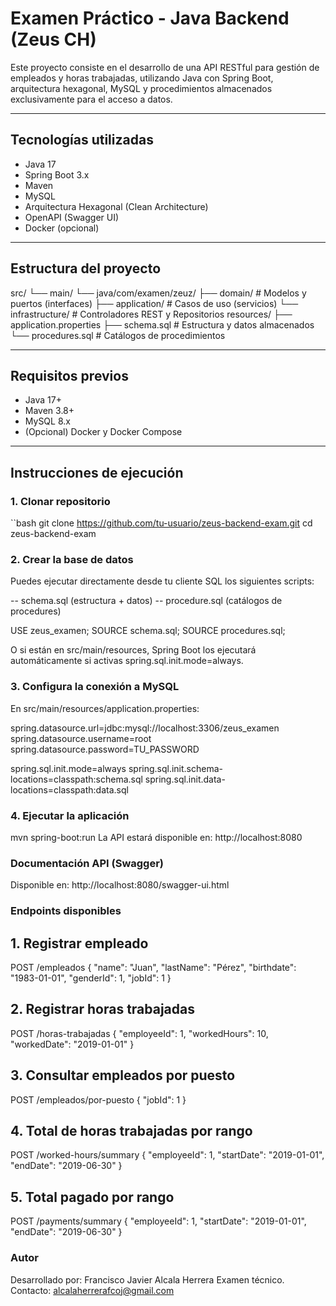 # Examen Práctico - Java Backend (Zeus CH)

Este proyecto consiste en el desarrollo de una API RESTful para gestión de empleados y horas trabajadas, utilizando Java con Spring Boot, arquitectura hexagonal, MySQL y procedimientos almacenados exclusivamente para el acceso a datos.

---

## Tecnologías utilizadas

- Java 17
- Spring Boot 3.x
- Maven
- MySQL
- Arquitectura Hexagonal (Clean Architecture)
- OpenAPI (Swagger UI)
- Docker (opcional)

---

## Estructura del proyecto
src/
└── main/
└── java/com/examen/zeuz/
├── domain/ # Modelos y puertos (interfaces)
├── application/ # Casos de uso (servicios)
└── infrastructure/ # Controladores REST y Repositorios
resources/
├── application.properties
├── schema.sql # Estructura y datos almacenados
└── procedures.sql # Catálogos de procedimientos

---

## Requisitos previos

- Java 17+
- Maven 3.8+
- MySQL 8.x
- (Opcional) Docker y Docker Compose

---

## Instrucciones de ejecución

### 1. Clonar repositorio

``bash
git clone https://github.com/tu-usuario/zeus-backend-exam.git
cd zeus-backend-exam

### 2. Crear la base de datos
Puedes ejecutar directamente desde tu cliente SQL los siguientes scripts:

-- schema.sql (estructura + datos)
-- procedure.sql (catálogos de procedures)

USE zeus_examen;
SOURCE schema.sql;
SOURCE procedures.sql;

O si están en src/main/resources, 
Spring Boot los ejecutará automáticamente 
si activas spring.sql.init.mode=always.

### 3. Configura la conexión a MySQL
En src/main/resources/application.properties:

spring.datasource.url=jdbc:mysql://localhost:3306/zeus_examen
spring.datasource.username=root
spring.datasource.password=TU_PASSWORD

spring.sql.init.mode=always
spring.sql.init.schema-locations=classpath:schema.sql
spring.sql.init.data-locations=classpath:data.sql

### 4. Ejecutar la aplicación
mvn spring-boot:run
La API estará disponible en: http://localhost:8080

### Documentación API (Swagger)
Disponible en:
http://localhost:8080/swagger-ui.html

### Endpoints disponibles
## 1. Registrar empleado

POST /empleados
{
    "name": "Juan",
    "lastName": "Pérez",
    "birthdate": "1983-01-01",
    "genderId": 1,
    "jobId": 1
}

## 2. Registrar horas trabajadas

POST /horas-trabajadas
{
    "employeeId": 1,
    "workedHours": 10,
    "workedDate": "2019-01-01"
}

## 3. Consultar empleados por puesto

POST /empleados/por-puesto
{
    "jobId": 1
}

## 4. Total de horas trabajadas por rango

POST /worked-hours/summary
{
    "employeeId": 1,
    "startDate": "2019-01-01",
    "endDate": "2019-06-30"
}

## 5. Total pagado por rango

POST /payments/summary
{
    "employeeId": 1,
    "startDate": "2019-01-01",
    "endDate": "2019-06-30"
}

### Autor
Desarrollado por: Francisco Javier Alcala Herrera
Examen técnico.
Contacto: alcalaherrerafcoj@gmail.com
